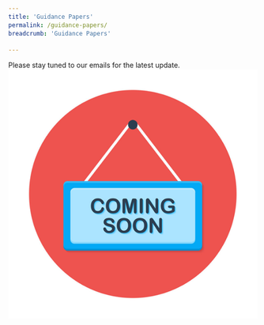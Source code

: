```yaml
---
title: 'Guidance Papers'
permalink: /guidance-papers/
breadcrumb: 'Guidance Papers'

---
```

Please stay tuned to our emails for the latest update.
<img src="/images/Webpage%20coming%20soon.png">

